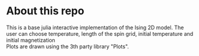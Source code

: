 # About this repo
This is a base julia interactive implementation of the Ising 2D model. The user can choose temperature, length of the spin grid, initial temperature and initial magnetization <br> Plots are drawn using the 3th party library "Plots".
